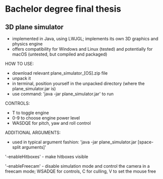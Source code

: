 # Bachelor degree final thesis
## 3D plane simulator

- implemented in Java, using LWJGL; implements its own 3D graphics and physics engine
- offers compatibility for Windows and Linux (tested) and potentially for macOS (untested, but compiled and packaged)

HOW TO USE:
- download relevant plane_simulator_[OS].zip file
- unpack it
- in terminal, position yourself in the unpacked directory (where the plane_simulator.jar is)
- use command: 'java -jar plane_simulator.jar' to run

CONTROLS:
- T to toggle engine
- 0-9 to choose engine power level
- WASDQE for pitch, yaw and roll control

ADDITIONAL ARGUMENTS:
- used in typical argument fashion: 'java -jar plane_simulator.jar [space-split arguments]'
  
'-enableHitboxes' - make hitboxes visible

'-enableFreecam' - disable simulation mode and control the camera in a freecam mode; WSADQE for controls, C for culling, V to set the mouse free
